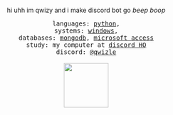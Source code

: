 <div align="center">
  <br>
    hi uhh im qwizy and i make discord bot go 𝘣𝘦𝘦𝘱 𝘣𝘰𝘰𝘱
  <br>
  <p float="left">
  </p>
  <div align="center">
    <samp>
      languages: 
      <a href="https://www.python.org/">python</a>, 
      <br>
      systems: 
      <a href="https://www.microsoft.com/en-us/windows/">windows</a>, 
      <br>
      databases: 
      <a href="https://www.mongodb.com/">mongodb</a>, 
      <a href="https://www.microsoft.com/en-us/microsoft-365/access">microsoft access</a>
      <br>
      study: my computer at <a href="https://discord.com">discord HQ</a>
      <br>
      discord: 
      <a href="https://discord.com/users/1119566792466104360">@qwizle</a><br> 
    </samp>
    <br>
  </div>
  <img width="100px" src="https://komarev.com/ghpvc/?username=qwizydev&style=flat-square&color=ff69b4"/>
  <br>
</div>

